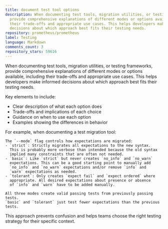 ```yaml
---
title: document test tool options
description: When documenting test tools, migration utilities, or testing frameworks,
  provide comprehensive explanations of different modes or options available, including
  their trade-offs and appropriate use cases. This helps developers make informed
  decisions about which approach best fits their testing needs.
repository: prometheus/prometheus
label: Testing
language: Markdown
comments_count: 3
repository_stars: 59616
---
```


When documenting test tools, migration utilities, or testing frameworks, provide comprehensive explanations of different modes or options available, including their trade-offs and appropriate use cases. This helps developers make informed decisions about which approach best fits their testing needs.

Key elements to include:
- Clear description of what each option does
- Trade-offs and implications of each choice
- Guidance on when to use each option
- Examples showing the differences in behavior

For example, when documenting a test migration tool:

```
The `--mode` flag controls how expectations are migrated:
- `strict`: Strictly migrates all expectations to the new syntax.
  This is probably more verbose than intended because the old syntax
  implied many constraints that are often not needed.
- `basic`: Like `strict` but never creates `no_info` and `no_warn`
  expectations. This can be a good starting point to manually add 
  `no_info` and `no_warn` expectations and/or remove `info` and 
  `warn` expectations as needed.
- `tolerant`: Only creates `expect fail` and `expect ordered` where
  appropriate. All desired expectations about presence or absence 
  of `info` and `warn` have to be added manually.
  
All three modes create valid passing tests from previously passing tests.
`basic` and `tolerant` just test fewer expectations than the previous tests.
```

This approach prevents confusion and helps teams choose the right testing strategy for their specific context.
